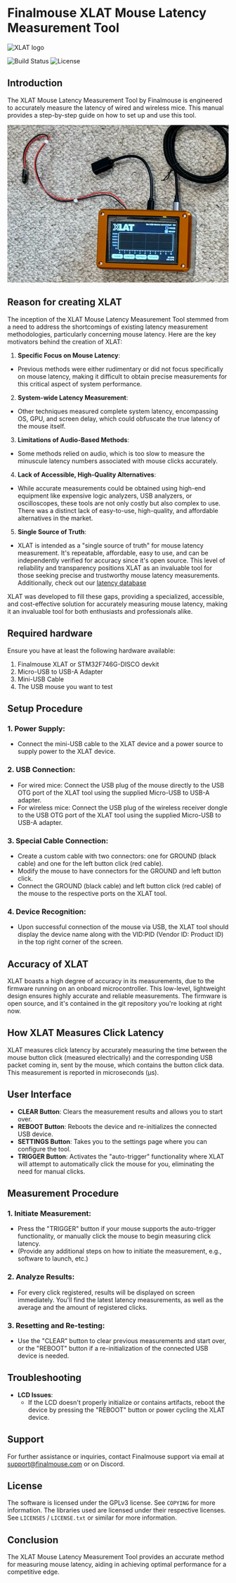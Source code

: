 # Finalmouse XLAT Mouse Latency Measurement Tool

![XLAT logo](https://github.com/teamfinalmouse/xlat/blob/main/img/xlat_logo_black_33.png?raw=true)

![Build Status](https://github.com/teamfinalmouse/xlat/actions/workflows/build.yml/badge.svg)
![License](https://img.shields.io/badge/license-GPLv3-blue.svg)

## Introduction
The XLAT Mouse Latency Measurement Tool by Finalmouse is engineered to accurately measure the latency of wired and wireless mice. This manual provides a step-by-step guide on how to set up and use this tool.

![XLAT tool](img/xlat_picture.png)

## Reason for creating XLAT
The inception of the XLAT Mouse Latency Measurement Tool stemmed from a need to address the shortcomings of existing latency measurement methodologies, particularly concerning mouse latency. Here are the key motivators behind the creation of XLAT:

1. **Specific Focus on Mouse Latency**:
  - Previous methods were either rudimentary or did not focus specifically on mouse latency, making it difficult to obtain precise measurements for this critical aspect of system performance.

2. **System-wide Latency Measurement**:
  - Other techniques measured complete system latency, encompassing OS, GPU, and screen delay, which could obfuscate the true latency of the mouse itself.

3. **Limitations of Audio-Based Methods**:
  - Some methods relied on audio, which is too slow to measure the minuscule latency numbers associated with mouse clicks accurately.

4. **Lack of Accessible, High-Quality Alternatives**:
  - While accurate measurements could be obtained using high-end equipment like expensive logic analyzers, USB analyzers, or oscilloscopes, these tools are not only costly but also complex to use. There was a distinct lack of easy-to-use, high-quality, and affordable alternatives in the market.

5. **Single Source of Truth**:
  - XLAT is intended as a "single source of truth" for mouse latency measurement. It's repeatable, affordable, easy to use, and can be independently verified for accuracy since it's open source. This level of reliability and transparency positions XLAT as an invaluable tool for those seeking precise and trustworthy mouse latency measurements. Additionally, check out our [latency database](https://github.com/teamfinalmouse/xlat/wiki/Latency-database)

XLAT was developed to fill these gaps, providing a specialized, accessible, and cost-effective solution for accurately measuring mouse latency, making it an invaluable tool for both enthusiasts and professionals alike.


## Required hardware
Ensure you have at least the following hardware available:
1. Finalmouse XLAT or STM32F746G-DISCO devkit
2. Micro-USB to USB-A Adapter
3. Mini-USB Cable
4. The USB mouse you want to test

## Setup Procedure
### 1. Power Supply:
   - Connect the mini-USB cable to the XLAT device and a power source to supply power to the XLAT device.

### 2. USB Connection: 
   - For wired mice: Connect the USB plug of the mouse directly to the USB OTG port of the XLAT tool using the supplied Micro-USB to USB-A adapter.
   - For wireless mice: Connect the USB plug of the wireless receiver dongle to the USB OTG port of the XLAT tool using the supplied Micro-USB to USB-A adapter.

### 3. Special Cable Connection:
   - Create a custom cable with two connectors: one for GROUND (black cable) and one for the left button click (red cable).
   - Modify the mouse to have connectors for the GROUND and left button click.
   - Connect the GROUND (black cable) and left button click (red cable) of the mouse to the respective ports on the XLAT tool.

### 4. Device Recognition:
   - Upon successful connection of the mouse via USB, the XLAT tool should display the device name along with the VID:PID (Vendor ID: Product ID) in the top right corner of the screen.

## Accuracy of XLAT
XLAT boasts a high degree of accuracy in its measurements, due to the firmware running on an onboard microcontroller. This low-level, lightweight design ensures highly accurate and reliable measurements.
The firmware is open source, and it's contained in the git repository you're looking at right now.

## How XLAT Measures Click Latency
XLAT measures click latency by accurately measuring the time between the mouse button click (measured electrically) and the corresponding USB packet coming in, sent by the mouse, which contains the button click data. This measurement is reported in microseconds (µs).

## User Interface
- **CLEAR Button**: Clears the measurement results and allows you to start over.
- **REBOOT Button**: Reboots the device and re-initializes the connected USB device.
- **SETTINGS Button**: Takes you to the settings page where you can configure the tool.
- **TRIGGER Button**: Activates the "auto-trigger" functionality where XLAT will attempt to automatically click the mouse for you, eliminating the need for manual clicks.

## Measurement Procedure
### 1. Initiate Measurement:
   - Press the "TRIGGER" button if your mouse supports the auto-trigger functionality, or manually click the mouse to begin measuring click latency.
   - (Provide any additional steps on how to initiate the measurement, e.g., software to launch, etc.)

### 2. Analyze Results:
   - For every click registered, results will be displayed on screen immediately. You'll find the latest latency measurements, as well as the average and the amount of registered clicks.

### 3. Resetting and Re-testing:
   - Use the "CLEAR" button to clear previous measurements and start over, or the "REBOOT" button if a re-initialization of the connected USB device is needed.

## Troubleshooting
- **LCD Issues**:
    - If the LCD doesn't properly initialize or contains artifacts, reboot the device by pressing the "REBOOT" button or power cycling the XLAT device.

## Support
For further assistance or inquiries, contact Finalmouse support via email at support@finalmouse.com or on Discord.

## License
The software is licensed under the GPLv3 license. See `COPYING` for more information.
The libraries used are licensed under their respective licenses. See `LICENSES` / `LICENSE.txt` or similar for more information.

## Conclusion
The XLAT Mouse Latency Measurement Tool provides an accurate method for measuring mouse latency, aiding in achieving optimal performance for a competitive edge.
